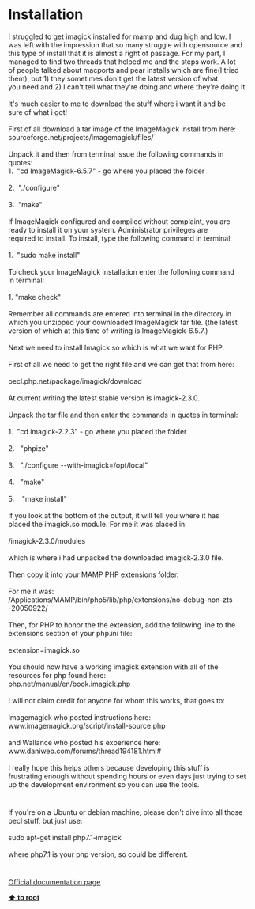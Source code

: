 # Installation




<div class="phpcode"><span class="html">
I struggled to get imagick installed for mamp and dug high and low. I<br>was left with the impression that so many struggle with opensource and<br> this type of install that it is almost a right of passage. For my part, I<br> managed to find two threads that helped me and the steps work. A lot<br> of people talked about macports and pear installs which are fine(I tried<br> them), but 1) they sometimes don&apos;t get the latest version of what<br> you need and 2) I can&apos;t tell what they&apos;re doing and where they&apos;re doing it.<br><br>It&apos;s much easier to me to download the stuff where i want it and be <br>sure of what i got!<br><br>First of all download a tar image of the ImageMagick install from here:<br>sourceforge.net/projects/imagemagick/files/<br><br>Unpack it and then from terminal issue the following commands in<br> quotes:<br>1.&#xA0; &quot;cd ImageMagick-6.5.7&quot; - go where you placed the folder<br><br>2.&#xA0; &quot;./configure&quot;<br><br>3.&#xA0; &quot;make&quot;<br><br>If ImageMagick configured and compiled without complaint, you are<br> ready to install it on your system. Administrator privileges are<br> required to install. To install, type the following command in terminal:<br><br>1.&#xA0; &quot;sudo make install&quot;<br><br>To check your ImageMagick installation enter the following command<br> in terminal:<br><br>1. &quot;make check&quot;<br><br>Remember all commands are entered into terminal in the directory in<br> which you unzipped your downloaded ImageMagick tar file. (the latest<br> version of which at this time of writing is ImageMagick-6.5.7.)<br><br>Next we need to install Imagick.so which is what we want for PHP.<br><br>First of all we need to get the right file and we can get that from here:<br><br>pecl.php.net/package/imagick/download<br><br>At current writing the latest stable version is imagick-2.3.0.<br><br>Unpack the tar file and then enter the commands in quotes in terminal:<br><br>1.&#xA0; &quot;cd imagick-2.2.3&quot; - go where you placed the folder<br><br>2.&#xA0;&#xA0; &quot;phpize&quot;<br><br>3.&#xA0;&#xA0; &quot;./configure --with-imagick=/opt/local&quot;<br><br>4.&#xA0;&#xA0; &quot;make&quot;<br><br>5.&#xA0; &#xA0; &quot;make install&quot;<br><br>If you look at the bottom of the output, it will tell you where it has <br>placed the imagick.so module. For me it was placed in:<br> <br>/imagick-2.3.0/modules<br><br>which is where i had unpacked the downloaded imagick-2.3.0 file.<br><br>Then copy it into your MAMP PHP extensions folder. <br><br>For me it was: <br>/Applications/MAMP/bin/php5/lib/php/extensions/no-debug-non-zts<br>-20050922/<br><br>Then, for PHP to honor the the extension, add the following line to the<br> extensions section of your php.ini file:<br><br>extension=imagick.so<br><br>You should now have a working imagick extension with all of the<br> resources for php found here:<br>php.net/manual/en/book.imagick.php<br><br>I will not claim credit for anyone for whom this works, that goes to:<br><br>Imagemagick who posted instructions here:<br>www.imagemagick.org/script/install-source.php<br><br>and Wallance who posted his experience here:<br>www.daniweb.com/forums/thread194181.html#<br><br>I really hope this helps others because developing this stuff is <br>frustrating enough without spending hours or even days just trying to set<br> up the development environment so you can use the tools.</span>
</div>
  

#


<div class="phpcode"><span class="html">
If you&apos;re on a Ubuntu or debian machine, please don&apos;t dive into all those pecl stuff, but just use:<br><br>sudo apt-get install php7.1-imagick<br><br>where php7.1 is your php version, so could be different.</span>
</div>
  

#

[Official documentation page](https://www.php.net/manual/en/imagick.installation.php)

**[⬆ to root](/)**